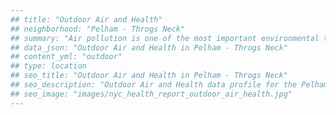 ```yaml
---
## title: "Outdoor Air and Health"
## neighborhood: "Pelham - Throgs Neck"
## summary: "Air pollution is one of the most important environmental threats to urban populations and while all people are exposed, pollutant emissions, levels of exposure, and population vulnerability vary across neighborhoods. Exposures to common air pollutants have been linked to respiratory and cardiovascular diseases, cancers, and premature deaths."
## data_json: "Outdoor Air and Health in Pelham - Throgs Neck"
## content_yml: "outdoor"
## type: location
## seo_title: "Outdoor Air and Health in Pelham - Throgs Neck"
## seo_description: "Outdoor Air and Health data profile for the Pelham - Throgs Neck neighborhood of NYC."
## seo_image: "images/nyc_health_report_outdoor_air_health.jpg"
---
```

